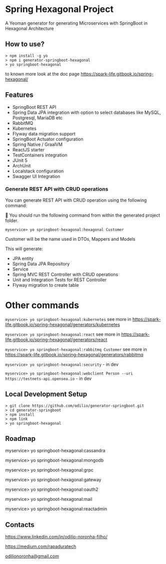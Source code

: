 # Spring Hexagonal Project
A Yeoman generator for generating Microservices with SpringBoot in Hexagonal Architecture

## How to use?

```
> npm install -g yo
> npm i generator-springboot-hexagonal
> yo springboot-hexagonal
```
to known more look at the doc page 
https://spark-life.gitbook.io/spring-hexagonal/

## Features

* SpringBoot REST API
* Spring Data JPA integration with option to select databases like MySQL, Postgresql, MariaDB etc
* RabbitMQ
* Kubernetes
* Flyway data migration support
* SpringBoot Actuator configuration
* Spring Native / GraalVM
* ReactJS starter
* TestContainers integration
* JUnit 5 
* ArchUnit
* Localstack configuration
* Swagger UI Integration


### Generate REST API with CRUD operations
You can generate REST API with CRUD operation using the following command:

:high_brightness: You should run the following command from within the generated project folder. 

`myservice> yo springboot-hexagonal:hexagonal Customer`

Customer will be the name used in DTOs, Mappers and Models

This will generate:
* JPA entity
* Spring Data JPA Repository
* Service
* Spring MVC REST Controller with CRUD operations
* Unit and Integration Tests for REST Controller
* Flyway migration to create table

# Other commands

`myservice> yo springboot-hexagonal:kubernetes`
see more in https://spark-life.gitbook.io/spring-hexagonal/generators/kubernetes

`myservice> yo springboot-hexagonal:react` 
see more in https://spark-life.gitbook.io/spring-hexagonal/generators/react

`myservice> yo springboot-hexagonal:rabbitmq Customer`
see more in https://spark-life.gitbook.io/spring-hexagonal/generators/rabbitmq

`myservice> yo springboot-hexagonal:security` - in dev

`myservice> yo springboot-hexagonal:webclient Person --uri https://testnets-api.opensea.io` - in dev

## Local Development Setup

```
> git clone https://github.com/odilio/generator-springboot.git
> cd generator-springboot
> npm install 
> npm link
> yo springboot-hexagonal
```

## Roadmap

myservice> yo springboot-hexagonal:cassandra

myservice> yo springboot-hexagonal:mongodb

myservice> yo springboot-hexagonal:grpc

myservice> yo springboot-hexagonal:gateway

myservice> yo springboot-hexagonal:oauth2

myservice> yo springboot-hexagonal:mail

myservice> yo springboot-hexagonal:reactadmin

## Contacts

https://www.linkedin.com/in/odilio-noronha-filho/

https://medium.com/rapaduratech

odilionoronha@gmail.com